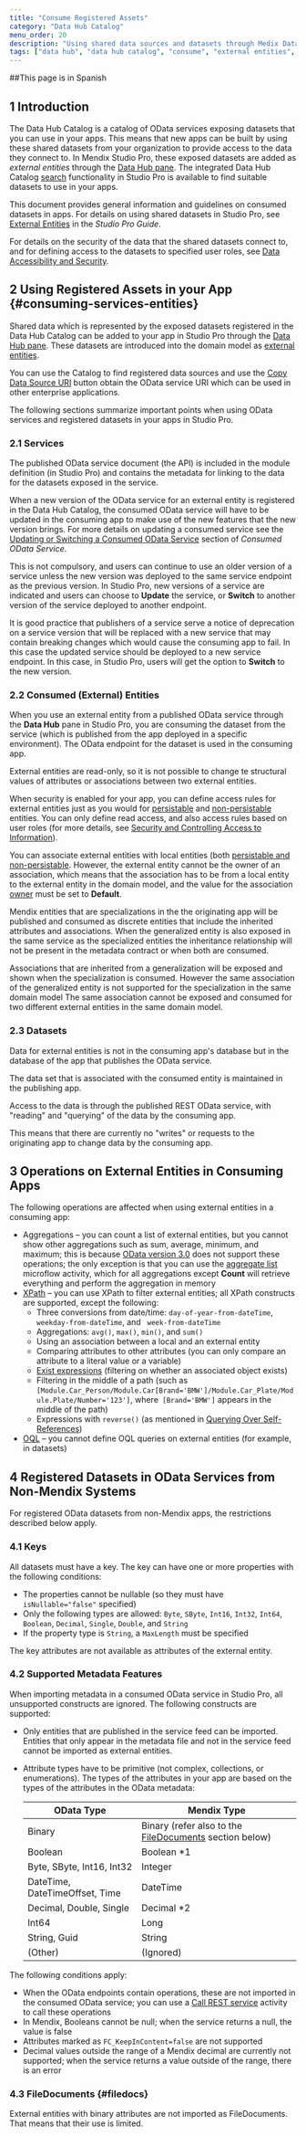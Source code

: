```yaml
---
title: "Consume Registered Assets"
category: "Data Hub Catalog"
menu_order: 20
description: "Using shared data sources and datasets through Medix Data Hub."
tags: ["data hub", "data hub catalog", "consume", "external entities", "asset", "entities", data hub pane", "studio pro"]
---
```


##This page is in Spanish 

## 1 Introduction

The Data Hub Catalog is a catalog of OData services exposing datasets that you can use in your apps. This means that new apps can be built by using these shared datasets from your organization to provide access to the data they connect to. In Mendix Studio Pro, these exposed datasets are added as *external entities* through the [Data Hub pane](/refguide/data-hub-pane). The integrated Data Hub Catalog [search](search) functionality in Studio Pro is available to find suitable datasets to use in your apps. 

This document provides general information and guidelines on consumed datasets in apps. For details on using shared datasets in Studio Pro, see [External Entities](/refguide/external-entities) in the *Studio Pro Guide*.

For details on the security of the data that the shared datasets connect to, and for defining access to the datasets to specified user roles, see [Data Accessibility and Security](security).

## 2 Using Registered Assets in your App {#consuming-services-entities}

Shared data which is represented by the exposed datasets registered in the Data Hub Catalog can be added to your app in Studio Pro through the [Data Hub pane](/refguide/data-hub-pane). These datasets are introduced into the domain model as [external entities](/refguide/external-entities).

You can use the Catalog to find registered data sources and use the [Copy Data Source URI](search#service-details) button obtain the OData service URI which can be used in other enterprise applications.

The following sections summarize important points when using OData services and registered datasets in your apps in Studio Pro.

### 2.1 Services

The published OData service document (the API) is included in the module definition (in Studio Pro) and contains the metadata for linking to the data for the datasets exposed in the service.

When a new version of the OData service for an external entity is registered in the Data Hub Catalog, the consumed OData service will have to be updated in the consuming app to make use of the new features that the new version brings. For more details on updating a consumed service see the [Updating or Switching a Consumed OData Service](/refguide/consumed-odata-service#updating) section of *Consumed OData Service*.


This is not compulsory, and users can continue to use an older version of a service unless the new version was deployed to the same service endpoint as the previous version. In Studio Pro, new versions of a service are indicated and users can choose to **Update** the service, or **Switch** to another version of the service deployed to another endpoint.


It is good practice that publishers of a service serve a notice of deprecation on a service version that will be replaced with a new service that may contain breaking changes which would cause the consuming app to fail. In this case the updated service should be deployed to a new service endpoint. In this case, in Studio Pro, users will get the option to **Switch** to the new version. 

### 2.2 Consumed (External) Entities

When you use an external entity from a published OData service through the **Data Hub** pane in Studio Pro, you are consuming the dataset from the service (which is published from the app deployed in a specific environment). The OData endpoint for the dataset is used in the consuming app.

External entities are read-only, so it is not possible to change te structural values of attributes or associations between two external entities.

When security is enabled for your app, you can define access rules for external entities just as you would for [persistable](/refguide/persistability#persistable) and [non-persistable](/refguide/persistability#non-persistable) entities. You can only define read access, and also access rules based on user roles (for more details, see [Security and Controlling Access to Information](security)).

You can associate external entities with local entities (both [persistable and non-persistable](/refguide/persistability). However, the external entity cannot be the owner of an association, which means that the association has to be from a local entity to the external entity in the domain model, and the value for the association [owner](/refguide/associations#ownership) must be set to **Default**.

Mendix entities that are specializations in the the originating app will be published and consumed as discrete entities that include the inherited attributes and associations. When the generalized entity is also exposed in the same service as the specialized entities the inheritance relationship will not be present in the metadata contract or when both are consumed. 


Associations that are inherited from a generalization will be exposed and shown when the specialization is consumed. However the same association of the generalized entity is not supported for the specialization in the same domain model The same association cannot be exposed and consumed for two different external entities in the same domain model.


### 2.3 Datasets

Data for external entities is not in the consuming app's database but in the database of the app that publishes the OData service.

The data set that is associated with the consumed entity is maintained in the publishing app.

Access  to the data is through the published REST OData service, with "reading" and "querying" of the data by the consuming app.


This means that there are currently no "writes" or requests to the originating app to change data by the consuming app. 


## 3 Operations on External Entities in Consuming Apps

The following operations are affected when using external entities in a consuming app:

* Aggregations – you can count a list of external entities, but you cannot show other aggregations such as sum, average, minimum, and maximum; this is because [OData version 3.0](https://www.odata.org/documentation/odata-version-3-0/) does not support these operations; the only exception is that you can use the [aggregate list](/refguide/aggregate-list) microflow activity, which for all aggregations except **Count** will retrieve everything and perform the aggregation in memory
*  [XPath](/refguide/xpath) – you can use XPath to filter external entities; all XPath constructs are supported, except the following:
	* Three conversions from date/time: `day-of-year-from-dateTime`, `weekday-from-dateTime`, and ` week-from-dateTime`
	* Aggregations: `avg()`, `max()`, `min()`, and `sum()`
	* Using an association between a local and an external entity
	* Comparing attributes to other attributes (you can only compare an attribute to a literal value or a variable)
	* [Exist expressions](/refguide/xpath-expressions#exist) (filtering on whether an associated object exists)
	* Filtering in the middle of a path (such as `[Module.Car_Person/Module.Car[Brand='BMW']/Module.Car_Plate/Module.Plate/Number='123']`, where` [Brand='BMW']` appears in the middle of the path)
	* Expressions with `reverse()` (as mentioned in [Querying Over Self-References](/refguide/query-over))
* [OQL](/refguide/oql) – you cannot define OQL queries on external entities (for example, in datasets)

## 4 Registered Datasets in OData Services from Non-Mendix Systems

For registered OData datasets from non-Mendix apps, the restrictions described below apply.

### 4.1 Keys

All datasets must have a key. The key can have one or more properties with the following conditions:

* The properties cannot be nullable (so they must have `isNullable="false"` specified)
* Only the following types are allowed: `Byte`, `SByte`, `Int16`, `Int32`, `Int64`,     `Boolean`, `Decimal`, `Single`, `Double`, and `String`
* If the property type is `String`, a `MaxLength` must be specified

The key attributes are not available as attributes of the external entity.

### 4.2 Supported Metadata Features

When importing metadata in a consumed OData service in Studio Pro, all unsupported constructs are ignored. The following constructs are supported:

* Only entities that are published in the service feed can be imported. Entities that only appear in the metadata file and not in the service feed cannot be imported as external entities.
*  Attribute types have to be primitive (not complex, collections, or enumerations). The types of the attributes in your app are based on the types of the attributes in the OData metadata:

	| OData Type | Mendix Type |
	| --- | --- |
	| Binary | Binary (refer also to the [FileDocuments](#filedocs) section below) |
	| Boolean | Boolean \*1 |
	| Byte, SByte, Int16, Int32 | Integer |
	| DateTime, DateTimeOffset, Time | DateTime |
	| Decimal, Double, Single | Decimal \*2 |
	| Int64 | Long |
	| String, Guid | String |
	| (Other) | (Ignored) |

The following conditions apply:

* When the OData endpoints contain operations, these are not imported in the consumed OData service; you can use a [Call REST service](/refguide/call-rest-action) activity to call these operations
* In Mendix, Booleans cannot be null; when the service returns a null, the value is false
* Attributes marked as `FC_KeepInContent=false` are not supported
* Decimal values outside the range of a Mendix decimal are currently not supported; when the service returns a value outside of the range, there is an error

### 4.3 FileDocuments {#filedocs}

External entities with binary attributes are not imported as FileDocuments. That means that their use is limited.
